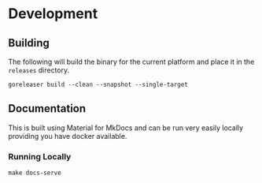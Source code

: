 # Development

## Building

The following will build the binary for the current platform and place it in the `releases` directory.

```console
goreleaser build --clean --snapshot --single-target
```

## Documentation

This is built using Material for MkDocs and can be run very easily locally providing you have docker available.

### Running Locally

```console
make docs-serve
```
